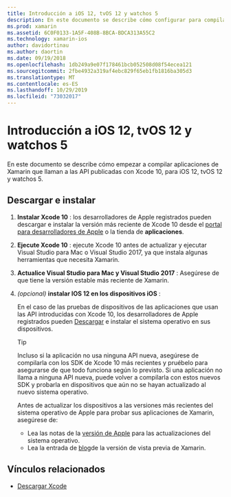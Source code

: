 ```yaml
---
title: Introducción a iOS 12, tvOS 12 y watchos 5
description: En este documento se describe cómo configurar para compilar aplicaciones de iOS 12, tvOS 12 y watchos 5 con Xamarin. En él se describe cómo descargar Xcode 10 y actualizar Visual Studio para Mac y Visual Studio 2017.
ms.prod: xamarin
ms.assetid: 6C0F0133-1A5F-408B-8BCA-BDCA313A55C2
ms.technology: xamarin-ios
author: davidortinau
ms.author: daortin
ms.date: 09/19/2018
ms.openlocfilehash: 1db249a9e07f178461bcb052508d08f54ecea121
ms.sourcegitcommit: 2fbe4932a319af4ebc829f65eb1fb1816ba305d3
ms.translationtype: MT
ms.contentlocale: es-ES
ms.lasthandoff: 10/29/2019
ms.locfileid: "73032017"
---
```

# <a name="get-started-with-ios-12-tvos-12-and-watchos-5"></a>Introducción a iOS 12, tvOS 12 y watchos 5

En este documento se describe cómo empezar a compilar aplicaciones de Xamarin que llaman a las API publicadas con Xcode 10, para iOS 12, tvOS 12 y watchos 5.

## <a name="download-and-install"></a>Descargar e instalar

1. **Instalar Xcode 10** : los desarrolladores de Apple registrados pueden descargar e instalar la versión más reciente de Xcode 10 desde el [portal para desarrolladores de Apple](https://developer.apple.com/download/) o la tienda de **aplicaciones**.

2. **Ejecute Xcode 10** : ejecute Xcode 10 antes de actualizar y ejecutar Visual Studio para Mac o Visual Studio 2017, ya que instala algunas herramientas que necesita Xamarin.

3. **Actualice Visual Studio para Mac y Visual Studio 2017** : Asegúrese de que tiene la versión estable más reciente de Xamarin.

4. _(opcional)_ **instalar IOS 12 en los dispositivos iOS** :

   En el caso de las pruebas de dispositivos de las aplicaciones que usan las API introducidas con Xcode 10, los desarrolladores de Apple registrados pueden [Descargar](https://developer.apple.com/download) e instalar el sistema operativo en sus dispositivos.

   > [!TIP]
   > Incluso si la aplicación no usa ninguna API nueva, asegúrese de compilarla con los SDK de Xcode 10 más recientes y pruébelo para asegurarse de que todo funciona según lo previsto. Si una aplicación no llama a ninguna API nueva, puede volver a compilarla con estos nuevos SDK y probarla en dispositivos que aún no se hayan actualizado al nuevo sistema operativo.
   >
   > Antes de actualizar los dispositivos a las versiones más recientes del sistema operativo de Apple para probar sus aplicaciones de Xamarin, asegúrese de:
   >
   > - Lea las notas de la [versión de Apple](https://developer.apple.com/download/) para las actualizaciones del sistema operativo.
   > - Lea la entrada de [blog](https://releases.xamarin.com/preview-release-xcode-10-beta-6/)de la versión de vista previa de Xamarin.

## <a name="related-links"></a>Vínculos relacionados

- [Descargar Xcode](https://developer.apple.com/download/)
